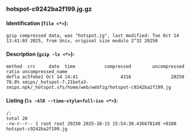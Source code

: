 ### hotspot-c9242ba2f199.jg.gz
#### Identification (`file <*>`):
```
gzip compressed data, was "hotspot.jg", last modified: Tue Oct 14 13:41:03 2025, from Unix, original size modulo 2^32 20250
```
#### Description (`gzip -lv <*>`):
```
method  crc     date  time           compressed        uncompressed  ratio uncompressed_name
defla ac5febe1 Oct 14 14:41                4316               20250  78.8% smips/_hotspot-7.21beta3-smips.npk/_hotspot.sfs/home/web/webfig/hotspot-c9242ba2f199.jg
```
#### Listing (`ls -AlR --time-style=full-iso <*>`):
```
/:
total 20
-rw-r--r-- 1 root root 20250 2025-10-15 15:54:30.436678149 +0100 hotspot-c9242ba2f199.jg
```

